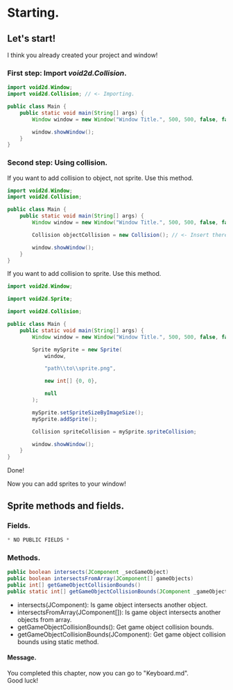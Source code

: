 # Starting.
## Let's start!
I think you already created your project and window!

### First step: Import *void2d.Collision*.
```java
import void2d.Window;
import void2d.Collision; // <- Importing.

public class Main {
    public static void main(String[] args) {
        Window window = new Window("Window Title.", 500, 500, false, false);

        window.showWindow();
    }
}
```

### Second step: Using collision.
If you want to add collision to object, not sprite.
Use this method.

```java
import void2d.Window;
import void2d.Collision;

public class Main {
    public static void main(String[] args) {
        Window window = new Window("Window Title.", 500, 500, false, false);

        Collision objectCollision = new Collision(); // <- Insert there your object.

        window.showWindow();
    }
}
```

If you want to add collision to sprite.
Use this method.

```java
import void2d.Window;

import void2d.Sprite;

import void2d.Collision;

public class Main {
    public static void main(String[] args) {
        Window window = new Window("Window Title.", 500, 500, false, false);

        Sprite mySprite = new Sprite(
            window,

            "path\\to\\sprite.png",

            new int[] {0, 0},

            null
        );

        mySprite.setSpriteSizeByImageSize();
        mySprite.addSprite();

        Collision spriteCollision = mySprite.spriteCollision;

        window.showWindow();
    }
}

```

Done!

Now you can add sprites to your window!

## Sprite methods and fields.
### Fields.
```java
* NO PUBLIC FIELDS *
```

### Methods.
```java
public boolean intersects(JComponent _secGameObject)
public boolean intersectsFromArray(JComponent[] gameObjects)
public int[] getGameObjectCollisionBounds()
public static int[] getGameObjectCollisionBounds(JComponent _gameObject)
```

- intersects(JComponent): Is game object intersects another object.
- intersectsFromArray(JComponent[]): Is game object intersects another objects from array.
- getGameObjectCollisionBounds(): Get game object collision bounds.
- getGameObjectCollisionBounds(JComponent): Get game object collision bounds using static method. 

#### Message.
You completed this chapter, now you can go to "Keyboard.md".
<br>Good luck!
